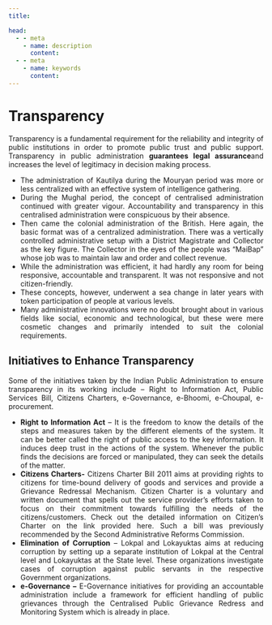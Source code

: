 ```yaml
---
title:  

head:
  - - meta
    - name: description
      content: 
  - - meta
    - name: keywords
      content: 
---
```


<div style="text-align: justify">
<div class="select-none font-serif text-sm font-normal tracking-wide">

# Transparency

Transparency is a fundamental requirement for the reliability and integrity of public institutions in order to promote public trust and public support. Transparency in public administration **guarantees legal assurance**and increases the level of legitimacy in decision making process.

-   The administration of Kautilya during the Mouryan period was more or less centralized with an effective system of intelligence gathering.
-   During the Mughal period, the concept of centralised administration continued with greater vigour. Accountability and transparency in this centralised administration were conspicuous by their absence.
-   Then came the colonial administration of the British. Here again, the basic format was of a centralized administration. There was a vertically controlled administrative setup with a District Magistrate and Collector as the key figure. The Collector in the eyes of the people was “MaiBap” whose job was to maintain law and order and collect revenue.
-   While the administration was efficient, it had hardly any room for being responsive, accountable and transparent. It was not responsive and not citizen-friendly.
-   These concepts, however, underwent a sea change in later years with token participation of people at various levels.
-   Many administrative innovations were no doubt brought about in various fields like social, economic and technological, but these were mere cosmetic changes and primarily intended to suit the colonial requirements.

## Initiatives to Enhance Transparency 

Some of the initiatives taken by the Indian Public Administration to ensure transparency in its working include – Right to Information Act, Public Services Bill, Citizens Charters, e-Governance, e-Bhoomi, e-Choupal, e-procurement.

-   **Right to Information Act** – It is the freedom to know the details of the steps and measures taken by the different elements of the system. It can be better called the right of public access to the key information. It induces deep trust in the actions of the system. Whenever the public finds the decisions are forced or manipulated, they can seek the details of the matter.
-   **Citizens Charters-** Citizens Charter Bill 2011 aims at providing rights to citizens for time-bound delivery of goods and services and provide a Grievance Redressal Mechanism. Citizen Charter is a voluntary and written document that spells out the service provider’s efforts taken to focus on their commitment towards fulfilling the needs of the citizens/customers. Check out the detailed information on Citizen’s Charter on the link provided here. Such a bill was previously recommended by the Second Administrative Reforms Commission.
-   **Elimination of Corruption** – Lokpal and Lokayuktas aims at reducing corruption by setting up a separate institution of Lokpal at the Central level and Lokayuktas at the State level. These organizations investigate cases of corruption against public servants in the respective Government organizations.
-   **e-Governance –** E-Governance initiatives for providing an accountable administration include a framework for efficient handling of public grievances through the Centralised Public Grievance Redress and Monitoring System which is already in place.





</div>
</div>